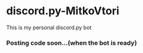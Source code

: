 # discord.py-MitkoVtori
This is my personal discord.py bot

### Posting code soon...(when the bot is ready)
